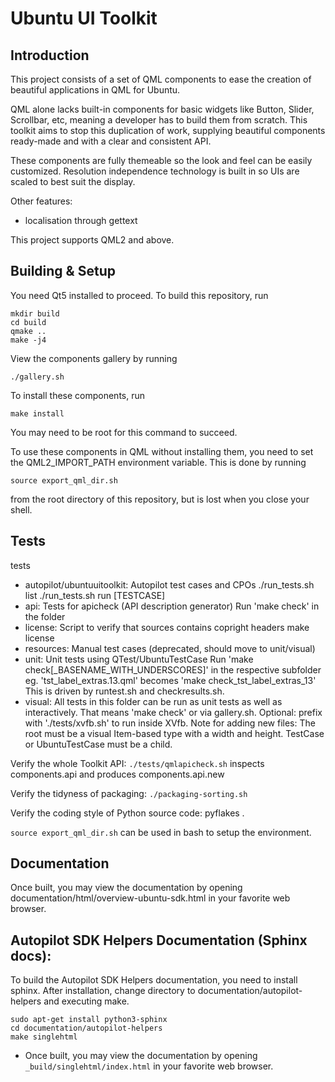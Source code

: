 # Ubuntu UI Toolkit


## Introduction

This project consists of a set of QML components to ease the creation of
beautiful applications in QML for Ubuntu.

QML alone lacks built-in components for basic widgets like Button, Slider,
Scrollbar, etc, meaning a developer has to build them from scratch. This 
toolkit aims to stop this duplication of work, supplying beautiful components 
ready-made and with a clear and consistent API.

These components are fully themeable so the look and feel can be easily 
customized. Resolution independence technology is built in so UIs are scaled 
to best suit the display.

Other features:
- localisation through gettext

This project supports QML2 and above.


## Building & Setup

You need Qt5 installed to proceed. To build this repository, run
```
mkdir build
cd build
qmake ..
make -j4
```

View the components gallery by running
```
./gallery.sh
```

To install these components, run
```
make install
```
You may need to be root for this command to succeed.

To use these components in QML without installing them, you need to set the 
QML2_IMPORT_PATH environment variable. This is done by running
```
source export_qml_dir.sh
```
from the root directory of this repository, but is lost when you close your 
shell.


## Tests

tests
 - autopilot/ubuntuuitoolkit: Autopilot test cases and CPOs
   ./run_tests.sh list
   ./run_tests.sh run [TESTCASE]
 - api: Tests for apicheck (API description generator)
   Run 'make check' in the folder
 - license: Script to verify that sources contains copright headers
   make license
 - resources: Manual test cases (deprecated, should move to unit/visual)
 - unit:
   Unit tests using QTest/UbuntuTestCase
   Run 'make check[_BASENAME_WITH_UNDERSCORES]' in the respective subfolder
   eg. 'tst_label_extras.13.qml' becomes 'make check_tst_label_extras_13'
   This is driven by runtest.sh and checkresults.sh.
  - visual: All tests in this folder can be run as unit tests as well as
    interactively. That means 'make check' or via gallery.sh.
    Optional: prefix with './tests/xvfb.sh' to run inside XVfb.
    Note for adding new files: The root must be a visual Item-based type
    with a width and height. TestCase or UbuntuTestCase must be a child.

 Verify the whole Toolkit API:
 `./tests/qmlapicheck.sh` inspects components.api and produces components.api.new

 Verify the tidyness of packaging:
 `./packaging-sorting.sh`

 Verify the coding style of Python source code:
 pyflakes .

 `source export_qml_dir.sh` can be used in bash to setup the environment.


## Documentation

Once built, you may view the documentation by opening  
  documentation/html/overview-ubuntu-sdk.html
in your favorite web browser.

## Autopilot SDK Helpers Documentation (Sphinx docs):

To build the Autopilot SDK Helpers documentation, you need to install sphinx.
After installation, change directory to documentation/autopilot-helpers
and executing make.

```
sudo apt-get install python3-sphinx
cd documentation/autopilot-helpers
make singlehtml
```

 * Once built, you may view the documentation by opening
 `_build/singlehtml/index.html` in your favorite web browser.
